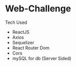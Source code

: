 # Web-Challenge

Tech Used
- ReactJS
- Axios
- Sequelizer
- React Router Dom
- Cors
- mySQL for db (Server Sided)
